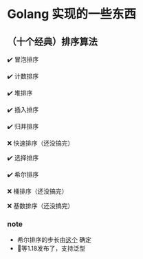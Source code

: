 # Golang 实现的一些东西

## （十个经典）排序算法

✔️ 冒泡排序

✔️ 计数排序

✔️ 堆排序

✔️ 插入排序

✔️ 归并排序

❌ 快速排序（还没搞完）

✔️ 选择排序

✔️ 希尔排序

❌ 桶排序（还没搞完）

❌ 基数排序（还没搞完）

### note
- 希尔排序的步长由[这个](https://oeis.org/A033622) 确定
- 🏁等1.18发布了，支持泛型